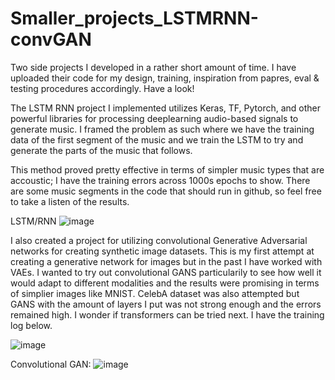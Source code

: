 # Smaller_projects_LSTMRNN-convGAN

Two side projects I developed in a rather short amount of time. I have uploaded their code for my design, training, inspiration from papres, eval & testing procedures accordingly. Have a look!


The LSTM RNN project I implemented utilizes Keras, TF, Pytorch, and other powerful libraries for processing deeplearning audio-based signals to generate music. I framed the problem as such where we have the training data of the first segment of the music and we train the LSTM to try and generate the parts of the music that follows.

This method proved pretty effective in terms of simpler music types that are accoustic; I have the training errors across 1000s epochs to show. There are some music segments in the code that should run in github, so feel free to take a listen of the results.


LSTM/RNN
![image](https://github.com/user-attachments/assets/eee0e3aa-a30b-4da7-9532-1c04d23b2ebb)



I also created a project for utilizing convolutional Generative Adversarial networks for creating synthetic image datasets. This is my first attempt at creating a generative network for images but in the past I have worked with VAEs. I wanted to try out convolutional GANS particularily to see how well it would adapt to different modalities and the results were promising in terms of simplier images like MNIST. CelebA dataset was also attempted but GANS with the amount of layers I put was not strong enough and the errors remained high. I wonder if transformers can be tried next. I have the training log below.

![image](https://github.com/user-attachments/assets/87a81b8a-e905-4b06-9d5d-233a21de3abb)


Convolutional GAN:
![image](https://github.com/user-attachments/assets/96b117a6-6218-4d8f-a491-d540131a330f)
